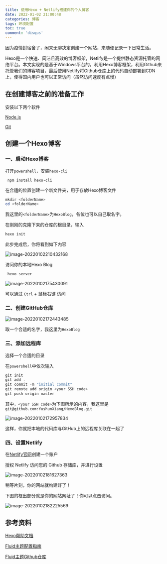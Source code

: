```yaml
---
title: 使用Hexo + Netlify搭建你的个人博客
date: 2022-01-02 21:00:48
categories: 博客
tags: 环境配置
toc: true
comment: 'disqus'
---
```


因为疫情封宿舍了，闲来无聊决定创建一个网站，来随便记录一下日常生活。

Hexo是一个快速、简洁且高效的博客框架，Netlify是一个提供静态资源托管的网络平台。本文实现的是基于Windows平台的，利用Hexo博客框架，利用Github来托管我们的博客项目，最后使用Netlify将Github仓库上的代码自动部署到CDN上，使得国内用户也可以正常访问（虽然访问速度有点慢）

## 在创建博客之前的准备工作

安装以下两个软件

[Node.js](https://nodejs.org/en/)

[Git](https://git-scm.com/book/en/v2/Getting-Started-Installing-Git)


## 创建一个Hexo博客

### 一、启动Hexo博客



打开`powershell`，安装`hexo-cli`

```
 npm install hexo-cli
```



在合适的位置创建一个新文件夹，用于存放Hexo博客文件

``` powershell
mkdir <folderName>
cd <folderName>
```

我这里的`<folderName>`为`HexoBlog`，各位也可以自己取名字。



在刚刚的克隆下来的仓库的根目录，输入

``` powershell
hexo init
```

此步完成后，你将看到如下内容

![image-20220102210432168](image-20220102210432168.png)



访问你的本地Hexo Blog

``` powershell
 hexo server
```

![image-20220102175430091](image-20220102175430091.png)

可以通过 `Ctrl` + 鼠标右键 访问



### 二、创建GitHub仓库

![image-20220102172443485](image-20220102172443485.png)



取一个合适的名字，我这里为`HexoBlog`



### 三、添加远程库

选择一个合适的目录

在`powershell`中依次输入

``` powershell
git init
git add .
git commit -m "initial commit"
git remote add origin <your SSH code>
git push origin master
```



其中，`<your SSH code>`为下图所示的内容，我这里是`git@github.com:YushunXiang/HexoBlog.git`

![image-20220102172957834](image-20220102172957834.png)

这样，你就把本地的代码库与GitHub上的远程库关联在一起了



### 四、设置Netlify

在[Netlify官网](https://www.netlify.com/)创建一个账户



授权 Netlify 访问您的 Github 存储库，并进行设置

![image-20220102181627363](image-20220102181627363.png)



稍等片刻，你的网站就构建好了！

下图的框出部分就是你的网站网址了！你可以点击访问。

![image-20220102182225569](image-20220102182225569.png)

## 参考资料

[Hexo帮助文档](https://hexo.io/zh-cn/docs/)

[Fluid主题配置指南](https://hexo.fluid-dev.com/docs/guide/)

[Fluid主题Github仓库](https://github.com/fluid-dev/hexo-theme-fluid)